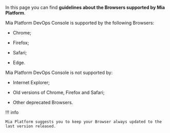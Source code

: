 
In this page you can find **guidelines about the Browsers supported by Mia Platform**.

Mia Platform DevOps Console is supported by the following Browsers:

* Chrome;

* Firefox;

* Safari;

* Edge.

Mia Platform DevOps Console is not supported by:

* Internet Explorer;

* Old versions of Chrome, Firefox and Safari;

* Other deprecated Browsers.

!!! info

    Mia Platform suggests you to keep your Browser always updated to the last version released.


